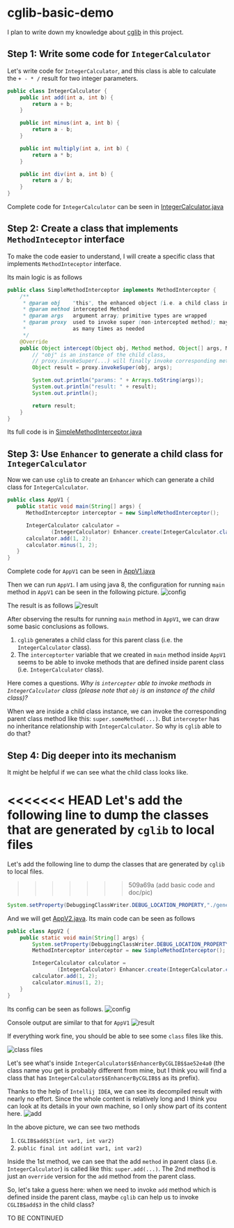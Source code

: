 # cglib-basic-demo

I plan to write down my knowledge about [cglib](https://github.com/cglib/cglib) in this project.

## Step 1: Write some code for `IntegerCalculator`

Let's write code for `IntegerCalculator`,
and this class is able to calculate the `+ - * /` result for two integer parameters.

```java
public class IntegerCalculator {
    public int add(int a, int b) {
        return a + b;
    }

    public int minus(int a, int b) {
        return a - b;
    }

    public int multiply(int a, int b) {
        return a * b;
    }

    public int div(int a, int b) {
        return a / b;
    }
}
```

Complete code for `IntegerCalculator` can be seen in
[IntegerCalculator.java](app/src/main/java/com/demo/cg/IntegerCalculator.java)

## Step 2: Create a class that implements `MethodInteceptor` interface

To make the code easier to understand,
I will create a specific class that implements `MethodInteceptor` interface.

Its main logic is as follows

```java
public class SimpleMethodInterceptor implements MethodInterceptor {
    /**
     * @param obj    "this", the enhanced object (i.e. a child class instance) 
     * @param method intercepted Method
     * @param args   argument array; primitive types are wrapped
     * @param proxy  used to invoke super (non-intercepted method); may be called
     *               as many times as needed
     */
    @Override
    public Object intercept(Object obj, Method method, Object[] args, MethodProxy proxy) throws Throwable {
        // "obj" is an instance of the child class,
        // proxy.invokeSuper(...) will finally invoke corresponding method in parent class (i.e. "IntegerCalculator" class)
        Object result = proxy.invokeSuper(obj, args);

        System.out.println("params: " + Arrays.toString(args));
        System.out.println("result: " + result);
        System.out.println();

        return result;
    }
}
```

Its full code is in [SimpleMethodInterceptor.java](app/src/main/java/com/demo/util/SimpleMethodInterceptor.java)

## Step 3: Use `Enhancer` to generate a child class for `IntegerCalculator`
Now we can use `cglib` to create an `Enhancer` which can generate a child class for `IntegerCalculator`.
```java
public class AppV1 {
   public static void main(String[] args) {
      MethodInterceptor interceptor = new SimpleMethodInterceptor();

      IntegerCalculator calculator =
              (IntegerCalculator) Enhancer.create(IntegerCalculator.class, interceptor);
      calculator.add(1, 2);
      calculator.minus(1, 2);
   }
}
```

Complete code for `AppV1` can be seen in
[AppV1.java](app/src/main/java/com/demo/AppV1.java)

Then we can run `AppV1`.
I am using java 8, the configuration for running `main` method in `AppV1` can be seen in the following picture.
![config](pic/AppV1.png)

The result is as follows
![result](pic/result.png)

After observing the results for running `main` method in `AppV1`,
we can draw some basic conclusions as follows.

1. `cglib` generates a child class for this parent class (i.e. the `IntegerCalculator` class).
2. The `interceptorter` variable that we created in `main` method inside `AppV1`
   seems to be able to invoke methods that are defined inside parent class (i.e. `IntegerCalculator` class).

Here comes a questions.
*Why is `intercepter` able to invoke methods in `IntegerCalculator` class (please note that `obj` is an
   instance of the child class)?*

When we are inside a child class instance, 
we can invoke the corresponding parent class method like this: `super.someMethod(...)`.
But `intercepter` has no inheritance relationship with `IntegerCalculator`. 
So why is `cglib` able to do that?

## Step 4: Dig deeper into its mechanism
It might be helpful if we can see what the child class looks like.

<<<<<<< HEAD
Let's add the following line to dump the classes that are generated by `cglib` to local files
=======
Let's add the following line to dump the classes that are generated by `cglib` to local files.
>>>>>>> 509a69a (add basic code and doc/pic)

```java
System.setProperty(DebuggingClassWriter.DEBUG_LOCATION_PROPERTY,"./generated");
```

And we will get [AppV2.java](app/src/main/java/com/demo/AppV2.java).
Its main code can be seen as follows
```java
public class AppV2 {
    public static void main(String[] args) {
        System.setProperty(DebuggingClassWriter.DEBUG_LOCATION_PROPERTY, "./generated");
        MethodInterceptor interceptor = new SimpleMethodInterceptor();

        IntegerCalculator calculator =
                (IntegerCalculator) Enhancer.create(IntegerCalculator.class, interceptor);
        calculator.add(1, 2);
        calculator.minus(1, 2);
    }
}
```

Its config can be seen as follows.
![config](pic/AppV2.png)

Console output are similar to that for `AppV1`
![result](pic/result2.png)

If everything work fine, you should be able to see some `class` files like this. 

![class files](pic/classes.png)

Let's see what's inside `IntegerCalculator$$EnhancerByCGLIB$$ae52e4a0` 
(the class name you get is probably different from mine, 
but I think you will find a class that has `IntegerCalculator$$EnhancerByCGLIB$$` as its prefix).

Thanks to the help of `Intellij IDEA`,
we can see its decompiled result with nearly no effort.
Since the whole content is relatively long and I think you can look at its details in your own machine,
so I only show part of its content here.
![add](pic/add.png)

In the above picture, we can see two methods
1. `CGLIB$add$3(int var1, int var2)`
2. `public final int add(int var1, int var2)` 

Inside the 1st method, we can see that the add `method` in parent class (i.e. `IntegerCalculator`) is called like this: `super.add(...)`. 
The 2nd method is just an `override` version for the `add` method from the parent class.

So, let's take a guess here:
when we need to invoke `add` method which is defined inside the parent class,
maybe `cglib` can help us to invoke `CGLIB$add$3` in the child class?


TO BE CONTINUED



